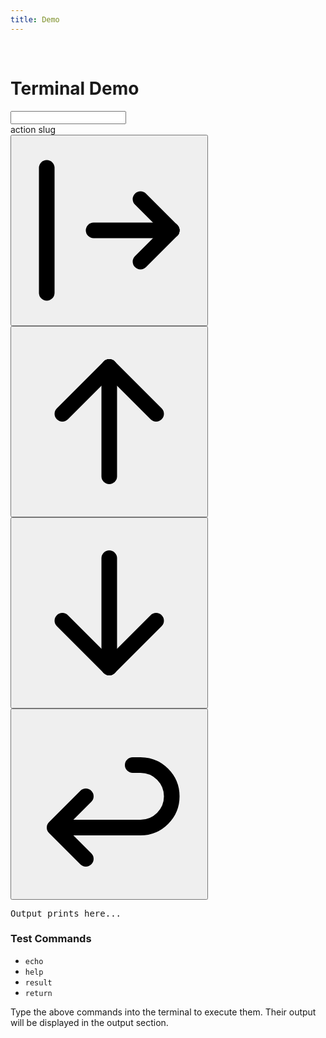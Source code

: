 ```yaml
---
title: Demo
---
```


<br>

# Terminal Demo

<div id="terminal-wrapper"><input id="termd" type="text"></div>

<div id="terminal-actions">
  <div id="action-slug">action slug</div>
  <div id="action-buttons">
    <button class="action-button left-end-button" id="autocomplete"><div class="button-icon-container"><svg  xmlns="http://www.w3.org/2000/svg"   width="100%" height="100%"  viewBox="0 0 24 24"  fill="none"  stroke="currentColor"  stroke-width="2"  stroke-linecap="round"  stroke-linejoin="round"  class="icon icon-tabler icons-tabler-outline icon-tabler-arrow-bar-right"><path stroke="none" d="M0 0h24v24H0z" fill="none"/><path d="M20 12l-10 0" /><path d="M20 12l-4 4" /><path d="M20 12l-4 -4" /><path d="M4 4l0 16" /></svg></div></button>
    <button class="action-button middle-button" id="previous"><div class="button-icon-container"><svg  xmlns="http://www.w3.org/2000/svg"   width="100%" height="100%"  viewBox="0 0 24 24"  fill="none"  stroke="currentColor"  stroke-width="2"  stroke-linecap="round"  stroke-linejoin="round"  class="icon icon-tabler icons-tabler-outline icon-tabler-arrow-up"><path stroke="none" d="M0 0h24v24H0z" fill="none"/><path d="M12 5l0 14" /><path d="M18 11l-6 -6" /><path d="M6 11l6 -6" /></svg></div></button>
    <button class="action-button middle-button" id="next"><div class="button-icon-container"><svg  xmlns="http://www.w3.org/2000/svg"   width="100%" height="100%"  viewBox="0 0 24 24"  fill="none"  stroke="currentColor"  stroke-width="2"  stroke-linecap="round"  stroke-linejoin="round"  class="icon icon-tabler icons-tabler-outline icon-tabler-arrow-down"><path stroke="none" d="M0 0h24v24H0z" fill="none"/><path d="M12 5l0 14" /><path d="M18 13l-6 6" /><path d="M6 13l6 6" /></svg></div></button>
    <button class="action-button right-end-button" id="return"><div class="button-icon-container"><svg  xmlns="http://www.w3.org/2000/svg"   width="100%" height="100%"  viewBox="0 0 24 24"  fill="none"  stroke="currentColor"  stroke-width="2"  stroke-linecap="round"  stroke-linejoin="round"  class="icon icon-tabler icons-tabler-outline icon-tabler-arrow-back"><path stroke="none" d="M0 0h24v24H0z" fill="none"/><path d="M9 11l-4 4l4 4m-4 -4h11a4 4 0 0 0 0 -8h-1" /></svg></div></button>
  </div>
</div>
<pre id="output">Output prints here...</pre>

### Test Commands
- `echo`
- `help`
- `result`
- `return`

Type the above commands into the terminal to execute them. Their output will be displayed in the output section.

<script src="../script.js" type="module"></script>
